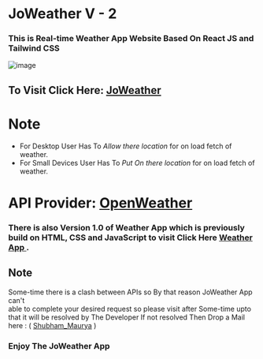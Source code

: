 # JoWeather V - 2

 ### This is Real-time Weather App Website Based On React JS and Tailwind CSS
 
 ![image](https://user-images.githubusercontent.com/65014926/202862498-54a8563d-788b-4eff-87c1-afcdd673a3b3.png)
 
 
 
## To Visit Click Here: <a href ="https://joweather.netlify.app/">JoWeather</a>
 
 <h1> Note</h1>
 
 <ul>
 <li>For Desktop User Has To <em>Allow there location</em> for on load fetch of weather.</li>
 <li>For Small Devices User Has To<em> Put <i>On</i> there location</em> for on load fetch of weather.</li>
 </ul>
 
 
 
 # API Provider: <a href = "https://openweathermap.org/"> OpenWeather </a> 
         

      
   

   ### There is also Version 1.0 of Weather App which is previously build on HTML, CSS and JavaScript to visit Click Here <a href = "https://shubham996633.github.io/Weather__App/">Weather App </a> .

 ## Note

    
 
   Some-time there is a clash between APIs so By that reason JoWeather App can't  
   able to complete your desired request so please visit after Some-time upto that it will be resolved by The Developer
   If not resolved Then Drop a Mail here : ( <a href = "mailto:shubhammaurya996633+work@gmail.com"> Shubham_Maurya</a> )
 <h3>Enjoy The JoWeather App</h3>


